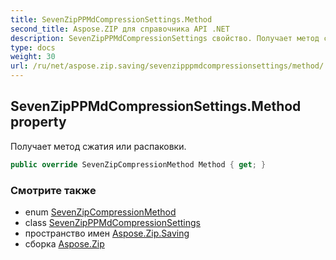 ```yaml
---
title: SevenZipPPMdCompressionSettings.Method
second_title: Aspose.ZIP для справочника API .NET
description: SevenZipPPMdCompressionSettings свойство. Получает метод сжатия или распаковки.
type: docs
weight: 30
url: /ru/net/aspose.zip.saving/sevenzipppmdcompressionsettings/method/
---
```

## SevenZipPPMdCompressionSettings.Method property

Получает метод сжатия или распаковки.

```csharp
public override SevenZipCompressionMethod Method { get; }
```

### Смотрите также

* enum [SevenZipCompressionMethod](../../sevenzipcompressionmethod/)
* class [SevenZipPPMdCompressionSettings](../)
* пространство имен [Aspose.Zip.Saving](../../sevenzipppmdcompressionsettings/)
* сборка [Aspose.Zip](../../../)


